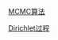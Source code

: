 
[MCMC算法](http://www.datalearner.com/blog/1051459907954631)

[Dirichlet过程](http://www.datalearner.com/blog/1051471599181249)




